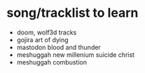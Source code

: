 # song/tracklist to learn

- doom, wolf3d tracks
- gojira art of dying
- mastodon blood and thunder
- meshuggah new millenium suicide christ
- meshuggah combustion
